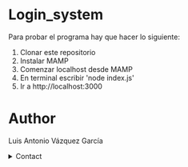 # Login_system

Para probar el programa hay que hacer lo siguiente:

1. Clonar este repositorio
2. Instalar MAMP
3. Comenzar localhost desde MAMP
4. En terminal escribir 'node index.js'
5. Ir a http://localhost:3000

# Author
Luis Antonio Vázquez García
<details>
    <summary> Contact </summary> 
    <a href="mailto:luis.vazquezga@udlap.mx" target="_top">luis.vazquezga@udlap.mx</a>
    <a href="http://www.twitter.com/tonyvazgar">@tonyvazgar</a>
    <a href="http://www.instagram.com/tonyvazgar">@tonyvazgar</a>
</details>
